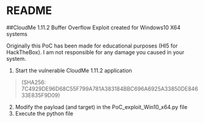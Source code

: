 # README
##CloudMe 1.11.2 Buffer Overflow Exploit created for Windows10 X64 systems

Originally this PoC has been made for educational purposes (HI5 for HackTheBox). I am not responsible for any damage you caused in your system.

1. Start the vulnerable CloudMe 1.11.2 application 
> (SHA256: 7C4929DE96D68C55F799A781A383184BBC696A6925A33850DE84633E835F9D09)
2. Modify the payload (and target) in the PoC_exploit_Win10_x64.py file
3. Execute the python file


